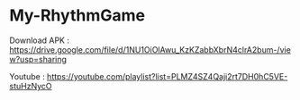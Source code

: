 # My-RhythmGame


Download APK : https://drive.google.com/file/d/1NU1OiOlAwu_KzKZabbXbrN4clrA2bum-/view?usp=sharing

Youtube : https://youtube.com/playlist?list=PLMZ4SZ4Qaji2rt7DH0hC5VE-stuHzNycO
